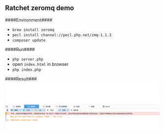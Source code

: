 Ratchet zeromq demo
-----
####Environment####
+ `brew install zeromq`
+ `pecl install channel://pecl.php.net/zmq-1.1.3`
+ `composer update`

####Run####
+ `php server.php`
+ open `index.html` in browser
+ `php index.php`

####Result###
![result](result.png)

